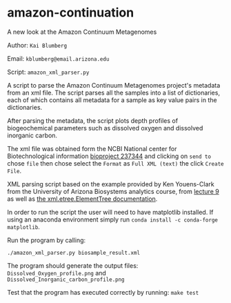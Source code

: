 # amazon-continuation
A new look at the Amazon Continuum Metagenomes


Author: ``Kai Blumberg``

Email: ``kblumberg@email.arizona.edu``

Script: ``amazon_xml_parser.py``

A script to parse the Amazon Continuum Metagenomes project's metadata from an xml file. The script parses all the samples into a list of dictionaries, each of which contains all metadata for a sample as key value pairs in the dictionaries.

After parsing the metadata, the script plots depth profiles of biogeochemical parameters such as dissolved oxygen and dissolved inorganic carbon.

The xml file was obtained form the NCBI National center for Biotechnological information [bioproject 237344](https://www.ncbi.nlm.nih.gov/bioproject/237344) and clicking on ``send to`` chose ``file`` then chose select the ``Format`` as ``Full XML (text)`` the click ``Create File``.

XML parsing script based on the example provided by Ken Youens-Clark from the University of Arizona Biosystems analytics course, from [lecture 9](https://github.com/hurwitzlab/biosys-analytics/blob/master/lectures/09-python-parsing/python-parsing.md) as well as [the xml.etree.ElementTree documentation](https://docs.python.org/2/library/xml.etree.elementtree.html).

In order to run the script the user will need to have matplotlib installed. If using an anaconda environment simply run ``conda install -c conda-forge matplotlib``.

Run the program by calling:

```
./amazon_xml_parser.py biosample_result.xml
```

The program should generate the output files: ``Dissolved_Oxygen_profile.png`` and ``Dissolved_Inorganic_carbon_profile.png``

Test that the program has executed correctly by running: ``make test``
